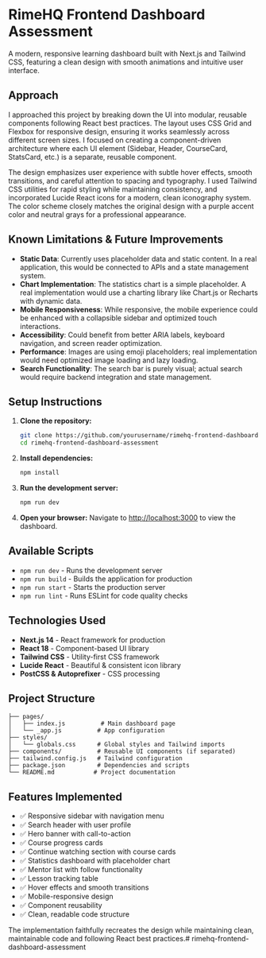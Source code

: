 # RimeHQ Frontend Dashboard Assessment

A modern, responsive learning dashboard built with Next.js and Tailwind CSS, featuring a clean design with smooth animations and intuitive user interface.

## Approach

I approached this project by breaking down the UI into modular, reusable components following React best practices. The layout uses CSS Grid and Flexbox for responsive design, ensuring it works seamlessly across different screen sizes. I focused on creating a component-driven architecture where each UI element (Sidebar, Header, CourseCard, StatsCard, etc.) is a separate, reusable component. 

The design emphasizes user experience with subtle hover effects, smooth transitions, and careful attention to spacing and typography. I used Tailwind CSS utilities for rapid styling while maintaining consistency, and incorporated Lucide React icons for a modern, clean iconography system. The color scheme closely matches the original design with a purple accent color and neutral grays for a professional appearance.

## Known Limitations & Future Improvements

- **Static Data**: Currently uses placeholder data and static content. In a real application, this would be connected to APIs and a state management system.
- **Chart Implementation**: The statistics chart is a simple placeholder. A real implementation would use a charting library like Chart.js or Recharts with dynamic data.
- **Mobile Responsiveness**: While responsive, the mobile experience could be enhanced with a collapsible sidebar and optimized touch interactions.
- **Accessibility**: Could benefit from better ARIA labels, keyboard navigation, and screen reader optimization.
- **Performance**: Images are using emoji placeholders; real implementation would need optimized image loading and lazy loading.
- **Search Functionality**: The search bar is purely visual; actual search would require backend integration and state management.

## Setup Instructions

1. **Clone the repository:**
   ```bash
   git clone https://github.com/yourusername/rimehq-frontend-dashboard-assessment.git
   cd rimehq-frontend-dashboard-assessment
   ```

2. **Install dependencies:**
   ```bash
   npm install
   ```

3. **Run the development server:**
   ```bash
   npm run dev
   ```

4. **Open your browser:**
   Navigate to [http://localhost:3000](http://localhost:3000) to view the dashboard.

## Available Scripts

- `npm run dev` - Runs the development server
- `npm run build` - Builds the application for production
- `npm run start` - Starts the production server
- `npm run lint` - Runs ESLint for code quality checks

## Technologies Used

- **Next.js 14** - React framework for production
- **React 18** - Component-based UI library
- **Tailwind CSS** - Utility-first CSS framework
- **Lucide React** - Beautiful & consistent icon library
- **PostCSS & Autoprefixer** - CSS processing

## Project Structure

```
├── pages/
│   ├── index.js          # Main dashboard page
│   └── _app.js          # App configuration
├── styles/
│   └── globals.css      # Global styles and Tailwind imports
├── components/          # Reusable UI components (if separated)
├── tailwind.config.js   # Tailwind configuration
├── package.json         # Dependencies and scripts
└── README.md           # Project documentation
```

## Features Implemented

- ✅ Responsive sidebar with navigation menu
- ✅ Search header with user profile
- ✅ Hero banner with call-to-action
- ✅ Course progress cards
- ✅ Continue watching section with course cards
- ✅ Statistics dashboard with placeholder chart
- ✅ Mentor list with follow functionality
- ✅ Lesson tracking table
- ✅ Hover effects and smooth transitions
- ✅ Mobile-responsive design
- ✅ Component reusability
- ✅ Clean, readable code structure

The implementation faithfully recreates the design while maintaining clean, maintainable code and following React best practices.# rimehq-frontend-dashboard-assessment
